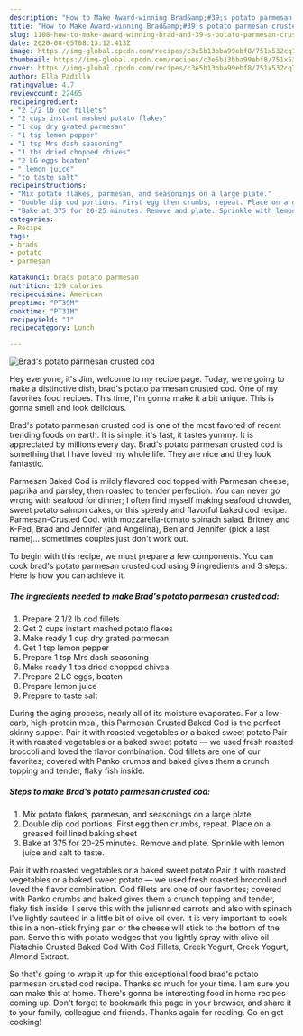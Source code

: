 ```yaml
---
description: "How to Make Award-winning Brad&amp;#39;s potato parmesan crusted cod"
title: "How to Make Award-winning Brad&amp;#39;s potato parmesan crusted cod"
slug: 1108-how-to-make-award-winning-brad-and-39-s-potato-parmesan-crusted-cod
date: 2020-08-05T08:13:12.413Z
image: https://img-global.cpcdn.com/recipes/c3e5b13bba99ebf8/751x532cq70/brads-potato-parmesan-crusted-cod-recipe-main-photo.jpg
thumbnail: https://img-global.cpcdn.com/recipes/c3e5b13bba99ebf8/751x532cq70/brads-potato-parmesan-crusted-cod-recipe-main-photo.jpg
cover: https://img-global.cpcdn.com/recipes/c3e5b13bba99ebf8/751x532cq70/brads-potato-parmesan-crusted-cod-recipe-main-photo.jpg
author: Ella Padilla
ratingvalue: 4.7
reviewcount: 22465
recipeingredient:
- "2 1/2 lb cod fillets"
- "2 cups instant mashed potato flakes"
- "1 cup dry grated parmesan"
- "1 tsp lemon pepper"
- "1 tsp Mrs dash seasoning"
- "1 tbs dried chopped chives"
- "2 LG eggs beaten"
- " lemon juice"
- "to taste salt"
recipeinstructions:
- "Mix potato flakes, parmesan, and seasonings on a large plate."
- "Double dip cod portions. First egg then crumbs, repeat. Place on a greased foil lined baking sheet"
- "Bake at 375 for 20-25 minutes. Remove and plate. Sprinkle with lemon juice and salt to taste."
categories:
- Recipe
tags:
- brads
- potato
- parmesan

katakunci: brads potato parmesan 
nutrition: 129 calories
recipecuisine: American
preptime: "PT39M"
cooktime: "PT31M"
recipeyield: "1"
recipecategory: Lunch

---
```



![Brad&#39;s potato parmesan crusted cod](https://img-global.cpcdn.com/recipes/c3e5b13bba99ebf8/751x532cq70/brads-potato-parmesan-crusted-cod-recipe-main-photo.jpg)

Hey everyone, it's Jim, welcome to my recipe page. Today, we're going to make a distinctive dish, brad&#39;s potato parmesan crusted cod. One of my favorites food recipes. This time, I'm gonna make it a bit unique. This is gonna smell and look delicious.

Brad&#39;s potato parmesan crusted cod is one of the most favored of recent trending foods on earth. It is simple, it's fast, it tastes yummy. It is appreciated by millions every day. Brad&#39;s potato parmesan crusted cod is something that I have loved my whole life. They are nice and they look fantastic.

Parmesan Baked Cod is mildly flavored cod topped with Parmesan cheese, paprika and parsley, then roasted to tender perfection. You can never go wrong with seafood for dinner; I often find myself making seafood chowder, sweet potato salmon cakes, or this speedy and flavorful baked cod recipe. Parmesan-Crusted Cod. with mozzarella-tomato spinach salad. Britney and K-Fed, Brad and Jennifer (and Angelina), Ben and Jennifer (pick a last name)… sometimes couples just don&#39;t work out.


To begin with this recipe, we must prepare a few components. You can cook brad&#39;s potato parmesan crusted cod using 9 ingredients and 3 steps. Here is how you can achieve it.

<!--inarticleads1-->

##### The ingredients needed to make Brad&#39;s potato parmesan crusted cod:

1. Prepare 2 1/2 lb cod fillets
1. Get 2 cups instant mashed potato flakes
1. Make ready 1 cup dry grated parmesan
1. Get 1 tsp lemon pepper
1. Prepare 1 tsp Mrs dash seasoning
1. Make ready 1 tbs dried chopped chives
1. Prepare 2 LG eggs, beaten
1. Prepare  lemon juice
1. Prepare to taste salt


During the aging process, nearly all of its moisture evaporates. For a low-carb, high-protein meal, this Parmesan Crusted Baked Cod is the perfect skinny supper. Pair it with roasted vegetables or a baked sweet potato Pair it with roasted vegetables or a baked sweet potato — we used fresh roasted broccoli and loved the flavor combination. Cod fillets are one of our favorites; covered with Panko crumbs and baked gives them a crunch topping and tender, flaky fish inside. 

<!--inarticleads2-->

##### Steps to make Brad&#39;s potato parmesan crusted cod:

1. Mix potato flakes, parmesan, and seasonings on a large plate.
1. Double dip cod portions. First egg then crumbs, repeat. Place on a greased foil lined baking sheet
1. Bake at 375 for 20-25 minutes. Remove and plate. Sprinkle with lemon juice and salt to taste.


Pair it with roasted vegetables or a baked sweet potato Pair it with roasted vegetables or a baked sweet potato — we used fresh roasted broccoli and loved the flavor combination. Cod fillets are one of our favorites; covered with Panko crumbs and baked gives them a crunch topping and tender, flaky fish inside. I serve this with the julienned carrots and also with spinach I&#39;ve lightly sauteed in a little bit of olive oil over. It is very important to cook this in a non-stick frying pan or the cheese will stick to the bottom of the pan. Serve this with potato wedges that you lightly spray with olive oil Pistachio Crusted Baked Cod With Cod Fillets, Greek Yogurt, Greek Yogurt, Almond Extract. 

So that's going to wrap it up for this exceptional food brad&#39;s potato parmesan crusted cod recipe. Thanks so much for your time. I am sure you can make this at home. There's gonna be interesting food in home recipes coming up. Don't forget to bookmark this page in your browser, and share it to your family, colleague and friends. Thanks again for reading. Go on get cooking!
